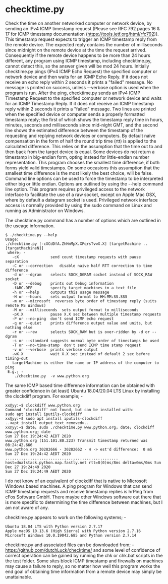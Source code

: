 # checktime.py
Check the time on another networked computer or network device, by sending an IPv4 ICMP timestamp request
(Please see RFC 792 pages 16 & 17 for ICMP timestamp documentation (https://tools.ietf.org/html/rfc792)).
This timestamp request expects to trigger an ICMP timestamp reply from the remote device. The expected
reply contains the number of milliseconds since midnight on the remote device at the time the request
arrived. Consequently if the remote device happens to be more than 24 hours different, any program using
ICMP timestamp, including checktime.py, cannot detect this, so the answer given will be mod 24 hours.
Initially checktime.py pings (IPv4 ICMP Echo Request) the specified computer or network device and then
waits for an ICMP Echo Reply. If it does not receive an echo reply within 2 seconds it prints a "failed"
message. No message is printed on success, unless --verbose option is used when the program is run. After
the ping, checktime.py sends an IPv4 ICMP Timestamp Request to the specified computer or network device
and waits for an ICMP Timestamp Reply. If it does not receive an ICMP timestamp reply within 2 seconds it
prints a "failed" message. Two lines are printed when the specified device or computer sends a properly
formatted timestamp reply; the first of which shows the timestamp reply time in hours, minutes, seconds
and milliseconds since mid-night GMT, and the second line shows the estimated difference between the
timestamp of the requesting and replying network devices or computers. By default naive compensation
in the form of half the round trip time (rtt) is applied to the calculated difference. This relies on the
assumption that the time out to and then back from the target device is equal. Some devices do not
return a timestamp in big-endian form, opting instead for little-endian number representation. This
program chooses the smallest time difference, if both forms yield valid timestamps. On some occasions
this assumption that the smallest time difference is the most likely the best choice, will be false.
Command line options can be used to force the timestamp to be interpreted either big or little endian.
Options are outlined by using the --help command line option. This program requires privileged access
to the network interface to facilitate the use of a raw socket, except on Apple Mac OSX, where by default
a datagram socket is used. Privileged network interface access is normally provided by using the sudo
command on Linux and running as Administrator on Windows.

The checktime.py command has a number of options which are outlined in the useage information.

```
$ ./checktime.py --help
Usage:
./checktime.py [-cXCdDfA.ZhHmMpX.XPqrsTvwX.X] [targetMachine ..[targetMachineN]]
 where; -
   -cX              send count timestamp requests with pause separation
   -C or --correction   disable naive half RTT correction to time difference
   -d or --dgram    selects SOCK_DGRAM socket instead of SOCK_RAW socket
   -D or --debug    prints out Debug information
   -fABC.DEF        specify target machines in a text file
   -h or --help     outputs this usage message
   -H or --hours    sets output format to HH:MM:SS.SSS
   -m or --microsoft  reverses byte order of timestamp reply (suits remote MS Windows)
   -M or --milliseconds  sets output format to milliseconds
   -pX.X            pause X.X sec between multiple timestamp requests
   -P or --no-ping  don't send ICMP echo request
   -q or --quiet    prints difference output value and units, but nothing else
   -r or --raw      selects SOCK_RAW but is over-ridden by -d or --dgram
   -s or --standard suggests normal byte order of timestamps be used
   -T or --no-time-stamp  don't send ICMP time stamp request
   -v or --verbose  prints verbose output
   -wX.X            wait X.X sec instead of default 2 sec before timing-out
   targetMachine is either the name or IP address of the computer to ping
 E.g.; -
    ./checktime.py  -v www.python.org
```
The same ICMP based time difference information can be obtained with greater confidence in (at least)
Ubuntu 18.04/20.04 LTS Linux by installing the  clockdiff  program. For example; -

```
xx@yy:~$ clockdiff www.python.org
Command 'clockdiff' not found, but can be installed with:
sudo apt install iputils-clockdiff
xx@yy:~$ sudo apt install iputils-clockdiff
..<apt install output text removed>..
xx@yy:~$ date; sudo ./checktime.py www.python.org; date; clockdiff www.python.org; date
Sun 27 Dec 19:24:42 AEDT 2020
www.python.org (151.101.80.223) Transmit timestamp returned was 08:24:42.666
www.python.org 30282666 - 30282662 - 4 -> est'd difference:  0 mS
Sun 27 Dec 19:24:42 AEDT 2020
..................................................
host=dualstack.python.map.fastly.net rtt=8(0)ms/8ms delta=0ms/0ms Sun Dec 27 19:24:49 2020
Sun 27 Dec 19:24:49 AEDT 2020
```
I do not know of an equivalent of clockdiff that is native to Microsoft Windows based machines. A ping
program for Windows that can send ICMP timestamp requests and receive timestamp replies is hrPing from
cFos Software GmbH. There maybe other Windows software out there that is more specific to determining
the time difference between machines, but I am not aware of any.

checktime.py appears to work on the following systems; -
```
Ubuntu 18.04 LTS with Python version 2.7.17
Apple macOS 10.13.6 (High Sierra) with Python version 2.7.16
Microsoft Windows 10.0.19042.685 and Python version 2.7.14
```
checktime.py and associated files can be downloaded from; -
https://github.com/dutchLuck/checktime/
and some level of confidence of correct operation can be gained by running the chk or chk.bat
scripts in the the test folder. Some sites block ICMP timestamp and firewalls on machines
may cause a failure to reply, so no matter how well this program works the end goal of
obtaining time information from a remote device may simply be unattainable.

